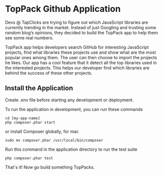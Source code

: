# TopPack Github Application

Devs @ TapClicks are trying to figure out which JavaScript libraries are currently trending in the market. Instead of just Googling and trusting some *random* blog’s opinions, they decided to build the TopPack app to help them see some real numbers.

TopPack app helps developers search GitHub for interesting JavaScript projects, find what libraries these projects use and show what are the most popular ones among them. The user can then choose to import the projects he likes. Our app has a cool feature that it detect all the top libraries used in the interested projects. This helps our developer find which libraries are behind the success of these other projects. 


## Install the Application

Create .env file before starting any development or deployment.

To run the application in development, you can run these commands 

	cd [my-app-name]
	php composer.phar start
	
or install Composer globally, for mac

    sudo mv composer.phar /usr/local/bin/composer

Run this command in the application directory to run the test suite

	php composer.phar test

That's it! Now go build something TopPacks.
